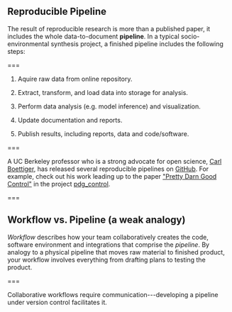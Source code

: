 ---
---

## Reproducible Pipeline

The result of reproducible research is more than a published paper, it includes
the whole data-to-document **pipeline**. In a typical socio-environmental
synthesis project, a finished pipeline includes the following
steps:

===

1. Aquire raw data from online repository.

1. Extract, transform, and load data into storage for analysis.

1. Perform data analysis (e.g. model inference) and visualization.

1. Update documentation and reports.

1. Publish results, including reports, data and code/software.

===

A UC Berkeley professor who is a strong advocate for open science, [Carl
Boettiger](http://www.carlboettiger.info), has released several reproducible
pipelines on [GitHub](http://github.com/cboettig). For example, check out his
work leading up to the paper ["Pretty Darn Good
Control"](https://doi.org/10.1890/15-0236) in the project
[pdg_control](http://github.com/cboettig/pdg_control).

===

## Workflow vs. Pipeline (a weak analogy)

*Workflow* describes how your team collaboratively creates the code, software
environment and integrations that comprise the *pipeline*. By analogy to a physical pipeline that moves raw material to finished product, your workflow involves everything from drafting plans to testing the product.

===

Collaborative workflows require communication---developing a pipeline under
version control facilitates it.
